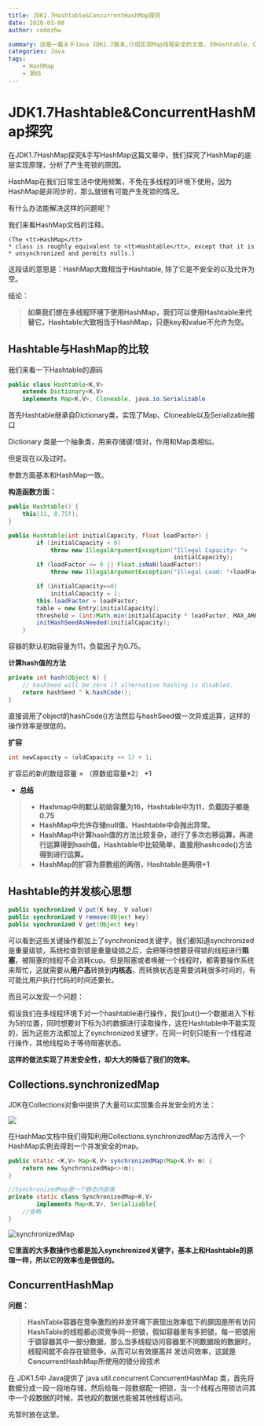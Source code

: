 ```yaml
---
title: JDK1.7Hashtable&ConcurrentHashMap探究
date: 2020-03-08 
author: codezhw

summary: 这是一篇关于Java JDK1.7版本,介绍实现Map线程安全的文章，对Hashtable、ConcurrentHashMap进行探究，分析它们实现线程安全的原理，以及二者之间的比较。
categories: Java
tags: 
    - HashMap
    - 源码
---
```






# JDK1.7Hashtable&ConcurrentHashMap探究





在JDK1.7HashMap探究&手写HashMap这篇文章中，我们探究了HashMap的底层实现原理，分析了产生死锁的原因。

HashMap在我们日常生活中使用频繁，不免在多线程的环境下使用，因为HashMap是非同步的，那么就很有可能产生死锁的情况。

有什么办法能解决这样的问题呢？

我们来看HashMap文档的注释。

```visual basic
(The <tt>HashMap</tt>
* class is roughly equivalent to <tt>Hashtable</tt>, except that it is
* unsynchronized and permits nulls.) 
```

这段话的意思是：HashMap大致相当于Hashtable, 除了它是不安全的以及允许为空。

结论：

> **如果我们想在多线程环境下使用HashMap，我们可以使用Hashtable来代替它，Hashtable大致相当于HashMap，只是key和value不允许为空。**



## Hashtable与HashMap的比较



我们来看一下Hashtable的源码

```java
public class Hashtable<K,V>
    extends Dictionary<K,V>
    implements Map<K,V>, Cloneable, java.io.Serializable
```

首先Hashtable继承自Dictionary类，实现了Map、Cloneable以及Serializable接口

Dictionary 类是一个抽象类，用来存储键/值对，作用和Map类相似。

但是现在以及过时。

参数方面基本和HashMap一致。

**构造函数方面：**

```java
public Hashtable() {
    this(11, 0.75f);
}

public Hashtable(int initialCapacity, float loadFactor) {
        if (initialCapacity < 0)
            throw new IllegalArgumentException("Illegal Capacity: "+
                                               initialCapacity);
        if (loadFactor <= 0 || Float.isNaN(loadFactor))
            throw new IllegalArgumentException("Illegal Load: "+loadFactor);

        if (initialCapacity==0)
            initialCapacity = 1;
        this.loadFactor = loadFactor;
        table = new Entry[initialCapacity];
        threshold = (int)Math.min(initialCapacity * loadFactor, MAX_ARRAY_SIZE + 1);
        initHashSeedAsNeeded(initialCapacity);
    }
```

容器的默认初始容量为11，负载因子为0.75。



**计算hash值的方法**

```java
private int hash(Object k) {
    // hashSeed will be zero if alternative hashing is disabled.
    return hashSeed ^ k.hashCode();
}
```

直接调用了object的hashCode()方法然后与hashSeed做一次异或运算，这样的操作效率是很低的。

**扩容**

```java
int newCapacity = (oldCapacity << 1) + 1;
```

扩容后的新的数组容量 = （原数组容量*2） +1



- **总结**

> * **Hashmap中的默认初始容量为16，Hashtable中为11，负载因子都是0.75**
>* **HashMap中允许存储null值，Hashtable中会抛出异常。**
> * **HashMap中计算hash值的方法比较复杂，进行了多次右移运算，再进行运算得到hash值，Hashtable中比较简单，直接用hashcode()方法得到进行运算。**
> * **HashMap的扩容为原数组的两倍，Hashtable是两倍+1**





## **Hashtable的并发核心思想**

```java
public synchronized V put(K key, V value) 
public synchronized V remove(Object key) 
public synchronized V get(Object key)
```

可以看到这些关键操作都加上了synchronized关键字，我们都知道synchronized是重量级锁，系统检查到锁是重量级锁之后，会把等待想要获得锁的线程进行**阻塞**，被阻塞的线程不会消耗cup。但是阻塞或者唤醒一个线程时，都需要操作系统来帮忙，这就需要从**用户态**转换到**内核态**，而转换状态是需要消耗很多时间的，有可能比用户执行代码的时间还要长。

而且可以发现一个问题：

假设我们在多线程环境下对一个hashtable进行操作，我们put()一个数据进入下标为5的位置，同时想要对下标为3的数据进行读取操作，这在Hashtable中不能实现的，因为这些方法都加上了synchronized关键字，在同一时刻只能有一个线程进行操作，其他线程处于等待阻塞状态。

**这样的做法实现了并发安全性，却大大的降低了我们的效率。**

## Collections.synchronizedMap





JDK在Collections对象中提供了大量可以实现集合并发安全的方法：

![](https://i.loli.net/2020/03/08/NrQ1kFUWuJBocjT.png)

在HashMap文档中我们得知利用Collections.synchronizedMap方法传入一个HashMap实例去得到一个并发安全的map。

```java
public static <K,V> Map<K,V> synchronizedMap(Map<K,V> m) {
    return new SynchronizedMap<>(m);
}

//SynchronizedMap是一个静态内部类
private static class SynchronizedMap<K,V>
        implements Map<K,V>, Serializable{
    //省略
}
```

![synchronizedMap](https://i.loli.net/2020/03/08/piw8R2BhcAtxJCq.png)

**它里面的大多数操作也都是加入synchronized关键字，基本上和Hashtable的原理一样，所以它的效率也是很低的。**

## ConcurrentHashMap

**问题：**

> **HashTable容器在竞争激烈的并发环境下表现出效率低下的原因是所有访问HashTable的线程都必须竞争同一把锁，假如容器里有多把锁，每一把锁用于锁容器其中一部分数据，那么当多线程访问容器里不同数据段的数据时，线程间就不会存在锁竞争，从而可以有效提高并 发访问效率，这就是ConcurrentHashMap所使用的锁分段技术**



在 JDK1.5中 Java提供了 java.util.concurrent.ConcurrentHashMap 类，首先将数据分成一段一段地存储，然后给每一段数据配一把锁，当一个线程占用锁访问其中一个段数据的时候，其他段的数据也能被其他线程访问。



先暂时放在这里。



